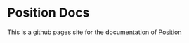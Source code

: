 # Position Docs

This is a github pages site for the documentation of [Position](https://github.com/Undistraction/position)